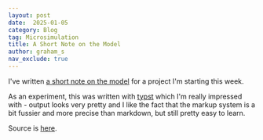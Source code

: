 ```yaml
---
layout: post
date:  2025-01-05
category: Blog
tag: Microsimulation
title: A Short Note on the Model
author: graham_s
nav_exclude: true
---
```


I've written [a short note on the model](/assets/scotben-summary-note.pdf) for a project I'm starting this week.

As an experiment, this was written with [typst](https://typst.app/) which I'm really impressed with - output looks very pretty and I like the fact that the markup system is a bit fussier and more precise than markdown, but still pretty easy to learn.

Source is [here](https://github.com/grahamstark/ScottishTaxBenefitModel.jl/blob/master/docs/scotben-summary-note.typ).

